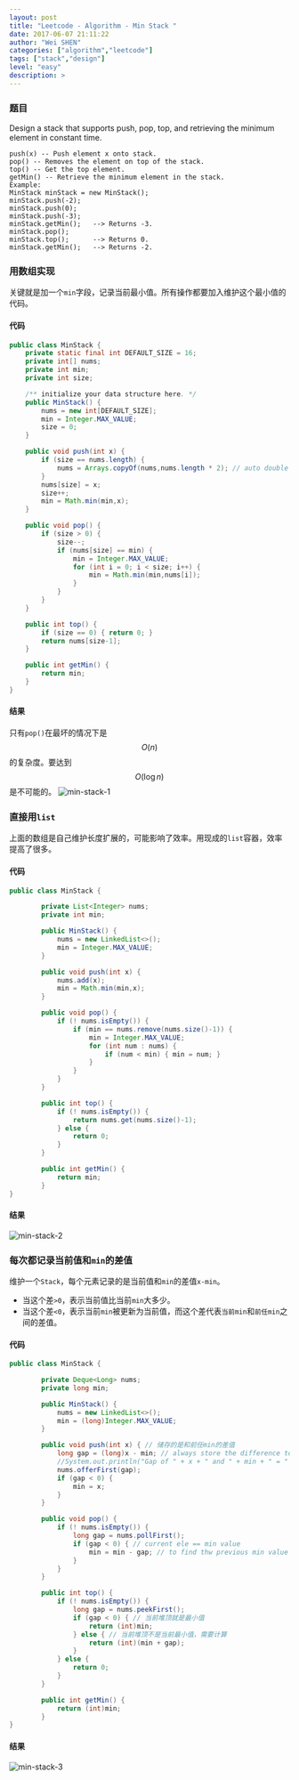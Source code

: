 ```yaml
---
layout: post
title: "Leetcode - Algorithm - Min Stack "
date: 2017-06-07 21:11:22
author: "Wei SHEN"
categories: ["algorithm","leetcode"]
tags: ["stack","design"]
level: "easy"
description: >
---
```


### 题目
Design a stack that supports push, pop, top, and retrieving the minimum element in constant time.
```
push(x) -- Push element x onto stack.
pop() -- Removes the element on top of the stack.
top() -- Get the top element.
getMin() -- Retrieve the minimum element in the stack.
Example:
MinStack minStack = new MinStack();
minStack.push(-2);
minStack.push(0);
minStack.push(-3);
minStack.getMin();   --> Returns -3.
minStack.pop();
minStack.top();      --> Returns 0.
minStack.getMin();   --> Returns -2.
```


### 用数组实现
关键就是加一个`min`字段，记录当前最小值。所有操作都要加入维护这个最小值的代码。

#### 代码
```java
public class MinStack {
    private static final int DEFAULT_SIZE = 16;
    private int[] nums;
    private int min;
    private int size;

    /** initialize your data structure here. */
    public MinStack() {
        nums = new int[DEFAULT_SIZE];
        min = Integer.MAX_VALUE;
        size = 0;
    }

    public void push(int x) {
        if (size == nums.length) {
            nums = Arrays.copyOf(nums,nums.length * 2); // auto double the size
        }
        nums[size] = x;
        size++;
        min = Math.min(min,x);
    }

    public void pop() {
        if (size > 0) {
            size--;
            if (nums[size] == min) {
                min = Integer.MAX_VALUE;
                for (int i = 0; i < size; i++) {
                    min = Math.min(min,nums[i]);
                }
            }
        }
    }

    public int top() {
        if (size == 0) { return 0; }
        return nums[size-1];
    }

    public int getMin() {
        return min;
    }
}
```

#### 结果
只有`pop()`在最坏的情况下是 $$O(n)$$ 的复杂度。要达到 $$O(\log{n})$$ 是不可能的。
![min-stack-1](/images/leetcode/min-stack-1.png)


### 直接用`list`
上面的数组是自己维护长度扩展的，可能影响了效率。用现成的`list`容器，效率提高了很多。

#### 代码
```java
public class MinStack {

        private List<Integer> nums;
        private int min;

        public MinStack() {
            nums = new LinkedList<>();
            min = Integer.MAX_VALUE;
        }

        public void push(int x) {
            nums.add(x);
            min = Math.min(min,x);
        }

        public void pop() {
            if (! nums.isEmpty()) {
                if (min == nums.remove(nums.size()-1)) {
                    min = Integer.MAX_VALUE;
                    for (int num : nums) {
                        if (num < min) { min = num; }
                    }
                }
            }
        }

        public int top() {
            if (! nums.isEmpty()) {
                return nums.get(nums.size()-1);
            } else {
                return 0;
            }
        }

        public int getMin() {
            return min;
        }
}
```

#### 结果
![min-stack-2](/images/leetcode/min-stack-2.png)


### 每次都记录当前值和`min`的差值
维护一个`Stack`，每个元素记录的是当前值和`min`的差值`x-min`。
* 当这个差`>0`，表示当前值比当前`min`大多少。
* 当这个差`<0`，表示当前`min`被更新为当前值，而这个差代表`当前min`和`前任min`之间的差值。

#### 代码
```java
public class MinStack {

        private Deque<Long> nums;
        private long min;

        public MinStack() {
            nums = new LinkedList<>();
            min = (long)Integer.MAX_VALUE;
        }

        public void push(int x) { // 储存的是和前任min的差值
            long gap = (long)x - min; // always store the difference to the min value
            //System.out.println("Gap of " + x + " and " + min + " = " + gap);
            nums.offerFirst(gap);
            if (gap < 0) {
                min = x;
            }
        }

        public void pop() {
            if (! nums.isEmpty()) {
                long gap = nums.pollFirst();
                if (gap < 0) { // current ele == min value
                    min = min - gap; // to find thw previous min value
                }
            }
        }

        public int top() {
            if (! nums.isEmpty()) {
                long gap = nums.peekFirst();
                if (gap < 0) { // 当前堆顶就是最小值
                    return (int)min;
                } else { // 当前堆顶不是当前最小值，需要计算
                    return (int)(min + gap);
                }
            } else {
                return 0;
            }
        }

        public int getMin() {
            return (int)min;
        }
}
```

#### 结果
![min-stack-3](/images/leetcode/min-stack-3.png)
